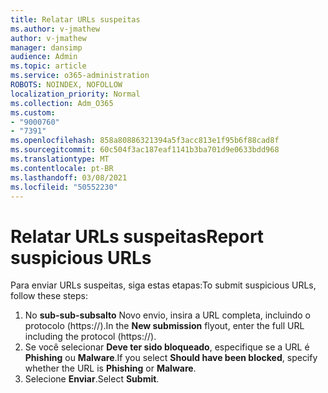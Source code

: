 ```yaml
---
title: Relatar URLs suspeitas
ms.author: v-jmathew
author: v-jmathew
manager: dansimp
audience: Admin
ms.topic: article
ms.service: o365-administration
ROBOTS: NOINDEX, NOFOLLOW
localization_priority: Normal
ms.collection: Adm_O365
ms.custom:
- "9000760"
- "7391"
ms.openlocfilehash: 858a80886321394a5f3acc813e1f95b6f88cad8f
ms.sourcegitcommit: 60c504f3ac187eaf1141b3ba701d9e0633bdd968
ms.translationtype: MT
ms.contentlocale: pt-BR
ms.lasthandoff: 03/08/2021
ms.locfileid: "50552230"
---
```

# <a name="report-suspicious-urls"></a><span data-ttu-id="16690-102">Relatar URLs suspeitas</span><span class="sxs-lookup"><span data-stu-id="16690-102">Report suspicious URLs</span></span>

<span data-ttu-id="16690-103">Para enviar URLs suspeitas, siga estas etapas:</span><span class="sxs-lookup"><span data-stu-id="16690-103">To submit suspicious URLs, follow these steps:</span></span>

1. <span data-ttu-id="16690-104">No **sub-sub-subsalto** Novo envio, insira a URL completa, incluindo o protocolo (https://).</span><span class="sxs-lookup"><span data-stu-id="16690-104">In the **New submission** flyout, enter the full URL including the protocol (https://).</span></span>
2. <span data-ttu-id="16690-105">Se você selecionar **Deve ter sido bloqueado**, especifique se a URL é **Phishing** ou **Malware**.</span><span class="sxs-lookup"><span data-stu-id="16690-105">If you select **Should have been blocked**, specify whether the URL is **Phishing** or **Malware**.</span></span>
3. <span data-ttu-id="16690-106">Selecione **Enviar**.</span><span class="sxs-lookup"><span data-stu-id="16690-106">Select **Submit**.</span></span>
